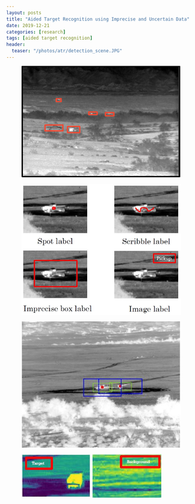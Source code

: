 ```yaml
---
layout: posts
title: "Aided Target Recognition using Imprecise and Uncertain Data"
date: 2019-12-21
categories: [research]
tags: [aided target recognition]
header:
  teaser: "/photos/atr/detection_scene.JPG"
---
```


<figure>
    <a href="/photos/atr/detection_scene.JPG"><img src="/photos/atr/detection_scene.JPG"></a>
    <figcaption></figcaption>
</figure>

<figure>
    <a href="/photos/atr/weak_labels.JPG"><img src="/photos/atr/weak_labels.JPG"></a>
    <figcaption></figcaption>
</figure>

<figure>
    <a href="/photos/atr/weak_bbox.JPG"><img src="/photos/atr/weak_bbox.JPG"></a>
    <figcaption></figcaption>
</figure>

<figure class="half">
    <a href="/photos/atr/target_img.JPG"><img src="/photos/atr/target_img.JPG"></a>
    <a href="/photos/atr/bg_img.JPG"><img src="/photos/atr/bg_img.JPG"></a>
    <figcaption></figcaption>
</figure>


